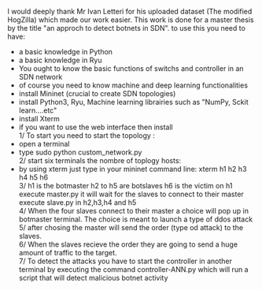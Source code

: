 I would deeply thank Mr Ivan Letteri for his uploaded dataset (The modified HogZilla) which made our work easier.
This work is done for a master thesis by the title "an approch to detect botnets in SDN".
to use this you need to have:
- a basic knowledge in Python
- a basic knowledge in Ryu
- You ought to know the basic functions of switchs and controller in an SDN network 
- of course you need to know machine and deep learning functionalities
- install Mininet (crucial to create SDN topologies)
- install Python3, Ryu, Machine learning librairies such as "NumPy, Sckit learn....etc" 
- install Xterm
- if you want to use the web interface then install <br>
1/ To start you need to start the topology :
- open a terminal 
- type sudo python custom_network.py <br>
2/ start six terminals the nombre of toplogy hosts:
- by using xterm just type in your mininet command line: xterm h1 h2 h3 h4 h5 h6 <br>
3/ h1 is the botmaster
   h2 to h5 are botslaves
   h6 is the victim
on h1 execute master.py it will wait for the slaves to connect to their master
execute slave.py in h2,h3,h4 and h5 <br>
4/ When the four slaves connect to their master a choice will pop up in botmaster terminal. The choice is meant to launch a type of ddos attack <br>
5/ after chosing the master will send the order (type od attack) to the slaves. <br>
6/ When the slaves recieve the order they are going to send a huge amount of traffic to the target.<br>
7/ To detect the attacks you have to start the controller in another terminal by executing the command controller-ANN.py which will run a script that will detect malicious botnet activity 
